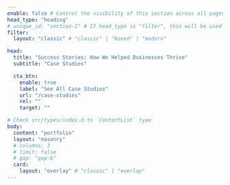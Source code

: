 ```yaml
---
enable: false # Control the visibility of this section across all pages where it is used
head_type: "heading"
# unique_id: "section-1" # If head_type is "filter", this will be used as the unique id for the filtering.
filter:
  layout: "classic" # "classic" | "boxed" | "modern"

head:
  title: "Success Stories: How We Helped Businesses Thrive"
  subtitle: "Case Studies"

  cta_btn:
    enable: true
    label: "See All Case Studies"
    url: "/case-studies"
    rel: ""
    target: ""

# Check src/types/index.d.ts `ContentList` type
body:
  content: "portfolio"
  layout: "masonry"
  # columns: 3
  # limit: false
  # gap: "gap-6"
  card:
    layout: "overlay" # "classic" | "overlay"
---
```

